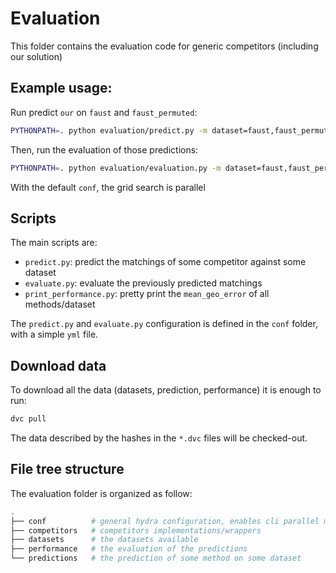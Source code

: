 # Evaluation

This folder contains the evaluation code for generic competitors (including our solution)

## Example usage:

Run predict `our` on `faust` and `faust_permuted`:
```bash
PYTHONPATH=. python evaluation/predict.py -m dataset=faust,faust_permuted model._target_=evaluation.competitors.our.our.OurMatching
```

Then, run the evaluation of those predictions:
```bash
PYTHONPATH=. python evaluation/evaluation.py -m dataset=faust,faust_permuted model._target_=evaluation.competitors.our.our.OurMatching
```

With the default `conf`, the grid search is parallel

## Scripts

The main scripts are:

- `predict.py`: predict the matchings of some competitor against some dataset
- `evaluate.py`: evaluate the previously predicted matchings
- `print_performance.py`: pretty print the `mean_geo_error` of all methods/dataset

The `predict.py` and `evaluate.py` configuration is defined in the `conf` folder, with
a simple `yml` file.


## Download data

To download all the data (datasets, prediction, performance) it is enough to run:

```bash
dvc pull
```

The data described by the hashes in the `*.dvc` files will be checked-out.



## File tree structure

The evaluation folder is organized as follow:

```bash
.
├── conf          # general hydra configuration, enables cli parallel multiruns
├── competitors   # competitors implementations/wrappers 
├── datasets      # the datasets available
├── performance   # the evaluation of the predictions
└── predictions   # the prediction of some method on some dataset
```
